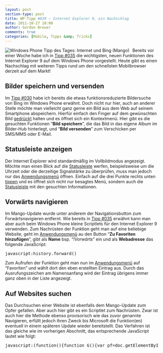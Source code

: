 ```yaml
---
layout: post
section-type: post
title: WP-Tipp #039 – Internet Explorer 9, ein Nachschlag
date: 2011-10-27 10:00
author: Gordon Breuer
comments: true
categories: [Mobile, Tipps &amp; Tricks]
---
```

<p><img style="margin: 0px 10px 0px 0px; display: inline; float: left" title="" alt="Windows Phone Tipp des Tages: Internet und Bing (Mango)" align="left" src="http://anheledirwp.blob.core.windows.net/wordpress/2011/10/internetmg2.png" /></p>  <p>Bereits vor einer Woche habe ich in <a href="/post/2011/10/21/WP-Tipp-035-&ndash;-Internet-Explorer-9.aspx">Tipp #035</a> die wichtigsten, neuen Funktionen des Internet Explorer 9 auf dem Windows Phone vorgestellt. Heute gibt es einen Nachschlag mit weiteren Tipps rund um den schnellsten Mobilbrowser derzeit auf dem Markt!</p>  <h2 class="clear">Bilder speichern und versenden</h2>  <p>Im <a href="/post/2011/10/14/WP-Tipp-030-&ndash;-bing-findet-mehr-als-nur-Websites.aspx">Tipp #030</a> habe ich bereits die etwas funktionsreduzierte Bildersuche von Bing im Windows Phone erwähnt. Doch nicht nur hier, auch an anderer Stelle möchte man vielleicht ganz gerne ein Bild aus dem Web auf seinem Smartphone abspeichern. Hierfür einfach den Finger auf dem gewünschten Bild <a href="/post/2011/09/12/WP7-Tipp-007-%E2%80%93-Standard-Gesten.aspx">gedrückt</a> halten und es öffnet sich ein Kontextmenü. Hier gibt es die gesuchten Funktionen “<strong>Bild speichern</strong>”, die das Bild in das eigene Album im Bilder-Hub hinterlegt, und “<strong>Bild versenden</strong>” zum Verschicken per SMS/MMS oder E-Mail. </p>  <h2>Statusleiste anzeigen</h2>  <p>Der Internet Explorer wird standardmäßig im Vollbildmodus angezeigt. Möchte man einen Blick auf die <a href="/post/2011/09/07/WP7-Tipp-004-&ndash;-Signalstarke-Ladezustand-der-Batterie-und-andere-Infos.aspx">Statusleiste</a> werfen, beispielsweise um die Uhrzeit oder die derzeitige Signalstärke zu überprüfen, muss man jedoch nur das <a href="/post/2011/09/05/WP7-Tipp-002-%E2%80%93-Das-Anwendungs-und-Kontextmenu.aspx">Anwendungsmenü</a> öffnen. Einfach auf die drei Punkte rechts unten <a href="/post/2011/09/12/WP7-Tipp-007-%E2%80%93-Standard-Gesten.aspx">tippen</a> und es öffnet sich nicht nur besagtes Menü, sondern auch die <a href="/post/2011/09/07/WP7-Tipp-004-&ndash;-Signalstarke-Ladezustand-der-Batterie-und-andere-Infos.aspx">Statusleiste</a> mit den gesuchten Informationen.</p>  <h2>Vorwärts navigieren</h2>  <p>Im Mango-Update wurde unter anderem der Navigationsbutton zum Forwärtsnavigieren entfernt. Wie bereits in <a href="/post/2011/10/21/WP-Tipp-035-&ndash;-Internet-Explorer-9.aspx">Tipp #035</a> erwähnt kann man aber auch beim Windows Phone kleine Scriptlets für den Internet Explorer 9 verwenden. Zum Nachrüsten der Funktion geht man auf eine beliebige Website, geht im <a href="/post/2011/09/05/WP7-Tipp-002-%E2%80%93-Das-Anwendungs-und-Kontextmenu.aspx">Anwendungsmenü</a> au den Button “<strong>Zu Favoriten hinzufügen</strong>”, gibt als <strong>Name</strong> bsp. “<em>!Vorwärts</em>” ein und als <strong>Webadresse</strong> das folgende JavaScript:</p>  <pre class="brush: js; toolbar: false;">javascript:history.forward()</pre>

<p>Zum Aufrufen der Funktion geht man nun im <a href="/post/2011/09/05/WP7-Tipp-002-%E2%80%93-Das-Anwendungs-und-Kontextmenu.aspx">Anwendungsmenü</a> auf “Favoriten” und wählt dort den eben erstellten Eintrag aus. Durch das Ausrufungszeichen am Namensanfang wird der Eintrag übrigens immer ganz oben in der Liste angezeigt.</p>

<h2>Auf Websites suchen</h2>

<p>Das Durchsuchen einer Website ist ebenfalls dem Mango-Update zum Opfer gefallen. Aber auch hier gibt es ein Scriptlet zum Nachrüsten. Zwar ist auch hier die Methode ebenso provisorisch wie das zuvor genannte Navigieren, erfüllt jedoch ihren Zweck bis Microsoft die Funktion(en) eventuell in einem späteren Update wieder bereitstellt. Das Verfahren ist das gleiche wie im vorherigen Abschnitt, das entsprechende JavaScript lautet wie folgt:</p>

<pre class="brush: js; toolbar: false;">javascript:(function(){function G(){var pf=doc.getElementById('pf');var qt=doc.getElementById('qt');if(null==pf){pf=doc.createElement('div');pf.id='pf';var s=pf.style;s.position='absolute';s.zIndex='99';s.top=(scT||scBT)+'px';s.left=(scL||scBL)+'px';s.width='100%';s.backgroundColor='#FFFF00';pf.appendChild(doc.createTextNode('Suche: '));qt=doc.createElement('input');qt.id='qt';qt.type='text';pf.appendChild(qt);var sb=doc.createElement('input');sb.type='button';sb.value='Los';sb.onclick=function(){P(qt.value)};pf.appendChild(sb);doc.body.appendChild(pf);}else{pf.style.display='inline';count=0;}}function P(s){document.getElementById('pf').style.display='none';if(s==='')return;var n=srchNode(document.body,s.toUpperCase(),s.length);alert(&quot;Found &quot;+count+&quot; occurrence&quot;+(count==1?&quot;&quot;:&quot;s&quot;)+&quot; of '&quot;+s+&quot;'.&quot;);pf.parentNode.removeChild(pf);return n;}function srchNode(node,te,len){var pos,skip,spannode,middlebit,endbit,middleclone;skip=0;if(node.nodeType==3){pos=node.data.toUpperCase().indexOf(te);if(pos&gt;=0){spannode=document.createElement(&quot;SPAN&quot;);spannode.style.backgroundColor=&quot;red&quot;;middlebit=node.splitText(pos);endbit=middlebit.splitText(len);middleclone=middlebit.cloneNode(true);spannode.appendChild(middleclone);middlebit.parentNode.replaceChild(spannode,middlebit);++count;skip=1;}}else{if(node.nodeType==1&amp;&amp;node.childNodes&amp;&amp;node.tagName.toUpperCase()!=&quot;SCRIPT&quot;&amp;&amp;node.tagName.toUpperCase!=&quot;STYLE&quot;){for(var child=0;child&lt;node.childNodes.length;++child){child=child+srchNode(node.childNodes[child],te,len);}}}return skip;}var count=0,scL=0,scT=0,scBL=0,scBT=0;var w=window,doc=document;if(typeof doc.body!='undefined'&amp;&amp;typeof doc.body.scrollLeft!='undefined'){scBL=doc.body.scrollLeft;scBT=doc.body.scrollTop;}if(typeof doc.documentElement!='undefined'&amp;&amp;typeof doc.documentElement.scrollLeft!='undefined'){scL=doc.documentElement.scrollLeft;scT=doc.documentElement.scrollTop;}G();})()</pre>
